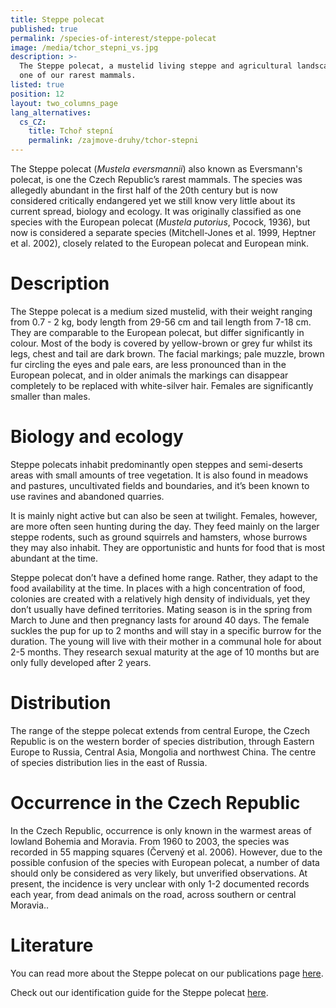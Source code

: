 ```yaml
---
title: Steppe polecat
published: true
permalink: /species-of-interest/steppe-polecat
image: /media/tchor_stepni_vs.jpg
description: >-
  The Steppe polecat, a mustelid living steppe and agricultural landscape, is
  one of our rarest mammals.
listed: true
position: 12
layout: two_columns_page
lang_alternatives:
  cs_CZ:
    title: Tchoř stepní
    permalink: /zajmove-druhy/tchor-stepni
---
```

The Steppe polecat (_Mustela eversmannii_) also known as Eversmann's polecat, is one the Czech Republic’s rarest mammals. The species was allegedly abundant in the first half of the 20th century but is now considered critically endangered yet we still know very little about its current spread, biology and ecology. It was originally classified as one species with the European polecat (_Mustela putorius_, Pocock, 1936), but now is considered a separate species (Mitchell-Jones et al. 1999, Heptner et al. 2002), closely related to the European polecat and European mink.

# Description

The Steppe polecat is a medium sized mustelid, with their weight ranging from 0.7 - 2 kg, body length from 29-56 cm and tail length from 7-18 cm. They are comparable to the European polecat, but differ significantly in colour. Most of the body is covered by yellow-brown or grey fur whilst its legs, chest and tail are dark brown. The facial markings; pale muzzle, brown fur circling the eyes and pale ears, are less pronounced than in the European polecat, and in older animals the markings can disappear completely to be replaced with white-silver hair. Females are significantly smaller than males.

# Biology and ecology

Steppe polecats inhabit predominantly open steppes and semi-deserts areas with small amounts of tree vegetation. It is also found in meadows and pastures, uncultivated fields and boundaries, and it’s been known to use ravines and abandoned quarries.

It is mainly night active but can also be seen at twilight. Females, however, are more often seen hunting during the day. They feed mainly on the larger steppe rodents, such as ground squirrels and hamsters, whose burrows they may also inhabit. They are opportunistic and hunts for food that is most abundant at the time.

Steppe polecat don’t have a defined home range. Rather, they adapt to the food availability at the time. In places with a high concentration of food, colonies are created with a relatively high density of individuals, yet they don’t usually have defined territories. Mating season is in the spring from March to June and then pregnancy lasts for around 40 days. The female suckles the pup for up to 2 months and will stay in a specific burrow for the duration. The young will live with their mother in a communal hole for about 2-5 months. They research sexual maturity at the age of 10 months but are only fully developed after 2 years.

# Distribution

The range of the steppe polecat extends from central Europe, the Czech Republic is on the western border of species distribution, through Eastern Europe to Russia, Central Asia, Mongolia and northwest China. The centre of species distribution lies in the east of Russia.

# Occurrence in the Czech Republic

In the Czech Republic, occurrence is only known in the warmest areas of lowland Bohemia and Moravia. From 1960 to 2003, the species was recorded in 55 mapping squares (Červený et al. 2006). However, due to the possible confusion of the species with European polecat, a number of data should only be considered as very likely, but unverified observations. At present, the incidence is very unclear with only 1-2 documented records each year, from dead animals on the road, across southern or central Moravia.. 

# Literature

You can read more about the Steppe polecat on our publications page [here](/publications).

Check out our identification guide for the Steppe polecat [here](<media/Identifikace tchoře stepního.pdf>).
